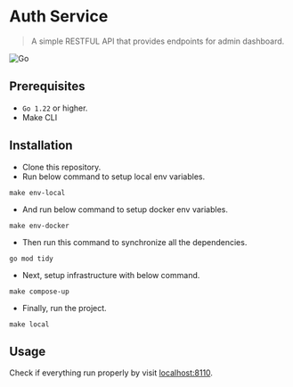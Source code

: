 # Auth Service
>
> A simple RESTFUL API that provides endpoints for admin dashboard.

![Go](https://img.shields.io/badge/Go-00ADD8?style=for-the-badge&logo=go&logoColor=white)

## Prerequisites

- `Go 1.22` or higher.
- Make CLI

## Installation

- Clone this repository.
- Run below command to setup local env variables.
```shell
make env-local
```
- And run below command to setup docker env variables.
```shell
make env-docker
```
- Then run this command to synchronize all the dependencies.
```shell
go mod tidy
```
- Next, setup infrastructure with below command.
```shell
make compose-up
```
- Finally, run the project.

```shell
make local
```

## Usage

Check if everything run properly by visit [localhost:8110](http://localhost:8110/).